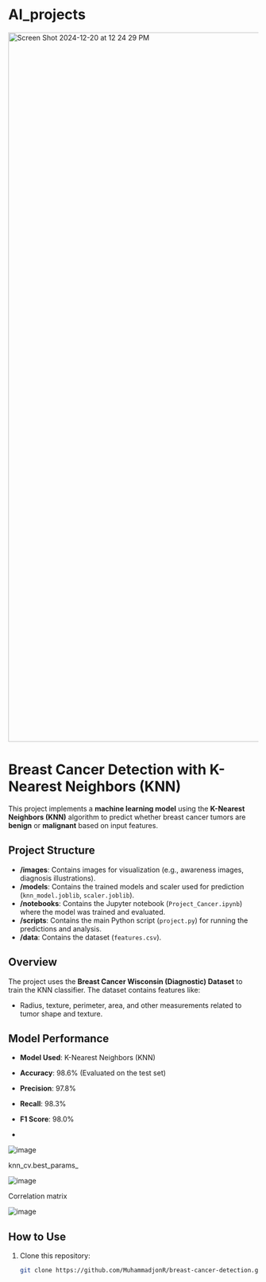 # AI_projects


<img width="1428" alt="Screen Shot 2024-12-20 at 12 24 29 PM" src="https://github.com/user-attachments/assets/23e64eda-5fad-4340-9e24-a0d85c442fec" />

# Breast Cancer Detection with K-Nearest Neighbors (KNN)

This project implements a **machine learning model** using the **K-Nearest Neighbors (KNN)** algorithm to predict whether breast cancer tumors are **benign** or **malignant** based on input features.

## Project Structure

- **/images**: Contains images for visualization (e.g., awareness images, diagnosis illustrations).
- **/models**: Contains the trained models and scaler used for prediction (`knn_model.joblib`, `scaler.joblib`).
- **/notebooks**: Contains the Jupyter notebook (`Project_Cancer.ipynb`) where the model was trained and evaluated.
- **/scripts**: Contains the main Python script (`project.py`) for running the predictions and analysis.
- **/data**: Contains the dataset (`features.csv`).

## Overview

The project uses the **Breast Cancer Wisconsin (Diagnostic) Dataset** to train the KNN classifier. The dataset contains features like:
- Radius, texture, perimeter, area, and other measurements related to tumor shape and texture.

## Model Performance

- **Model Used**: K-Nearest Neighbors (KNN)
- **Accuracy**: 98.6% (Evaluated on the test set)
- **Precision**: 97.8%
- **Recall**: 98.3%
- **F1 Score**: 98.0%

- 
![image](https://github.com/user-attachments/assets/28e63b14-530c-48cb-a7d2-02ed3809463b)

knn_cv.best_params_

![image](https://github.com/user-attachments/assets/5af8aa16-ed36-4feb-8055-c3f8d9228aee)

Correlation matrix 

![image](https://github.com/user-attachments/assets/3ec2ef25-b6f2-4925-ae6e-599123c7a034)


## How to Use

1. Clone this repository:
   ```bash
   git clone https://github.com/MuhammadjonR/breast-cancer-detection.git
